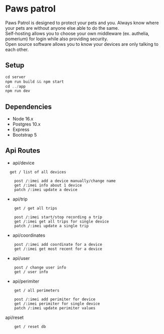 # Paws patrol

Paws Patrol is designed to protect your pets and you. Always know where your pets are without anyone else able to do the same.  
Self-hosting allows you to choose your own middleware (ex. authelia, pomerium) for login while also providing security.  
Open source software allows you to know your devices are only talking to each other.

## Setup

```js
cd server
npm run build && npm start
cd ../app
npm run dev
```

## Dependencies

- Node 16.x
- Postgres 10.x
- Express
- Bootstrap 5

## Api Routes
- api/device	
```
  get / list of all devices
	
	post /:imei add a device manually/change name
	get /:imei info about 1 device
	patch /:imei update a device
```
- api/trip
```
	get / get all trips

	post /:imei start/stop recording a trip
	get /:imei get all trips for single device
	patch /:imei update a single trip
```
- api/coordinates
```
	post /:imei add coordinate for a device
	get /:imei get most recent for a device
```
- api/user
```
	post / change user info
	get / user info
```
- api/perimiter
```
	get / all perimeters

	post /:imei add perimiter for device
	get /:imei perimiter for single device
	patch /:imei update perimiter values
```

api/reset
```
	get / reset db
```